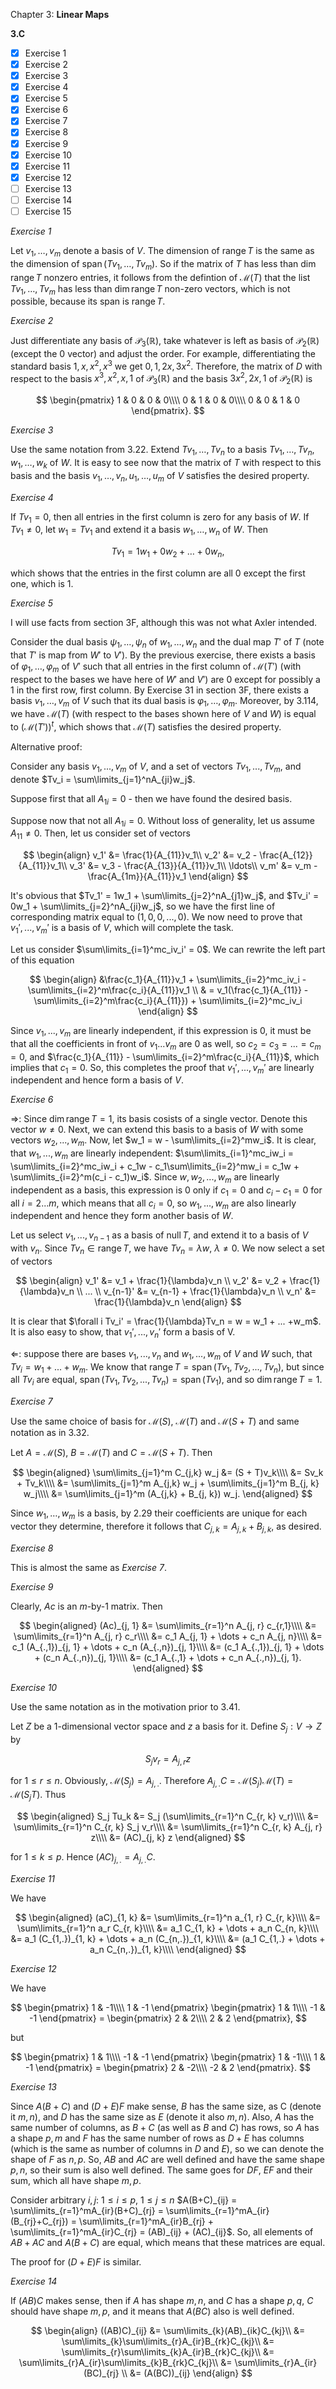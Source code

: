 Chapter 3: **Linear Maps**

**3.C**

- [x] Exercise 1
- [x] Exercise 2
- [x] Exercise 3
- [x] Exercise 4
- [x] Exercise 5
- [x] Exercise 6
- [x] Exercise 7
- [x] Exercise 8
- [x] Exercise 9
- [x] Exercise 10
- [x] Exercise 11
- [x] Exercise 12
- [ ] Exercise 13
- [ ] Exercise 14
- [ ] Exercise 15

_Exercise 1_

Let $v_1, \dots, v_m$ denote a basis of $V$.
The dimension of $\operatorname{range} T$ is the same as the dimension of $\operatorname{span}(Tv_1, \dots, Tv_m)$.
So if the matrix of $T$ has less than $\operatorname{dim} \operatorname{range} T$ nonzero entries, it follows from the defintion of $\mathcal{M}(T)$ that the list $Tv_1, \dots, Tv_m$ has less than $\operatorname{dim} \operatorname{range} T$ non-zero vectors, which is not possible, because its span is $\operatorname{range} T$.

_Exercise 2_

Just differentiate any basis of $\mathcal{P}_3(\mathbb{R})$, take whatever is left as basis of $\mathcal{P}_2(\mathbb{\mathbb{R}})$ (except the $0$ vector) and adjust the order.
For example, differentiating the standard basis $1, x, x^2, x^3$ we get $0, 1, 2x, 3x^2$.
Therefore, the matrix of $D$ with respect to the basis $x^3, x^2, x, 1$ of $\mathcal{P}_3(\mathbb{R})$ and the basis $3x^2, 2x, 1$ of $\mathcal{P}_2(\mathbb{R})$ is

$$
\begin{pmatrix}
1 & 0 & 0 & 0\\\\
0 & 1 & 0 & 0\\\\
0 & 0 & 1 & 0
\end{pmatrix}.
$$

_Exercise 3_

Use the same notation from 3.22.
Extend $Tv_1, \dots, Tv_n$ to a basis $Tv_1, \dots, Tv_n, w_1, \dots, w_k$ of $W$.
It is easy to see now that the matrix of $T$ with respect to this basis and the basis $v_1, \dots, v_n, u_1, \dots, u_m$ of $V$ satisfies the desired property.

_Exercise 4_

If $Tv_1 = 0$, then all entries in the first column is zero for any basis of $W$.
If $Tv_1 \neq 0$, let $w_1 = Tv_1$ and extend it a basis $w_1, \dots, w_n$ of $W$.
Then

$$
Tv_1 = 1w_1 + 0w_2 + \dots + 0w_n,
$$

which shows that the entries in the first column are all $0$ except the first one, which is $1$.

_Exercise 5_

I will use facts from section 3F, although this was not what Axler intended.

Consider the dual basis $\psi_1, \dots, \psi_n$ of $w_1, \dots, w_n$ and the dual map $T'$ of $T$ (note that $T'$ is map from $W'$ to $V'$).
By the previous exercise, there exists a basis of $\varphi_1, \dots, \varphi_m$ of $V'$ such that all entries in the first column of $\mathcal{M}(T')$ (with respect to the bases we have here of $W'$ and $V'$) are $0$ except for possibly a $1$ in the first row, first column.
By Exercise 31 in section 3F, there exists a basis $v_1, \dots, v_m$ of $V$ such that its dual basis is $\varphi_1, \dots, \varphi_m$.
Moreover, by 3.114, we have $\mathcal{M}(T)$ (with respect to the bases shown here of $V$ and $W$) is equal to $(\mathcal{M}(T'))^t$, which shows that $\mathcal{M}(T)$ satisfies the desired property.

Alternative proof:

Consider any basis $v_1,...,v_m$ of $V$, and a set of vectors $Tv_1,...,Tv_m$, and denote $Tv_i = \sum\limits_{j=1}^nA_{ji}w_j$. 

Suppose first that all $A_{1i} = 0$ - then we have found the desired basis. 

Suppose now that not all $A_{1i} = 0$. Without loss of generality, let us assume $A_{11} \neq 0$. Then, let us consider set of vectors 

$$
\begin{align}
v_1' &= \frac{1}{A_{11}}v_1\\
v_2' &= v_2 - \frac{A_{12}}{A_{11}}v_1\\
v_3' &= v_3 - \frac{A_{13}}{A_{11}}v_1\\
\ldots\\
v_m' &= v_m - \frac{A_{1m}}{A_{11}}v_1
\end{align}
$$

It's obvious that $Tv_1' = 1w_1 + \sum\limits_{j=2}^nA_{j1}w_j$, and $Tv_i' = 0w_1 + \sum\limits_{j=2}^nA_{ji}w_j$, so we have the first line of corresponding matrix equal to $(1, 0, 0,..., 0)$. We now need to prove that $v_1',...,v_m'$ is a basis of $V$, which will complete the task.

Let us consider $\sum\limits_{i=1}^mc_iv_i' = 0$. We can rewrite the left part of this equation

$$
\begin{align}
&\frac{c_1}{A_{11}}v_1 + \sum\limits_{i=2}^mc_iv_i - \sum\limits_{i=2}^m\frac{c_i}{A_{11}}v_1 \\
& = v_1(\frac{c_1}{A_{11}} - \sum\limits_{i=2}^m\frac{c_i}{A_{11}}) + \sum\limits_{i=2}^mc_iv_i
\end{align}
$$

Since $v_1,...,v_m$ are linearly independent, if this expression is 0, it must be that all the coefficients in front of $v_1...v_m$ are 0 as well, so $c_2=c_3=...=c_m = 0$, and $\frac{c_1}{A_{11}} - \sum\limits_{i=2}^m\frac{c_i}{A_{11}}$, which implies that $c_1 = 0$. So, this completes the proof that $v_1',...,v_m'$ are linearly independent and hence form a basis of $V$.

_Exercise 6_

$\Rightarrow$: Since $\operatorname{dim}\operatorname{range}T = 1$, its basis cosists of a single vector. Denote this vector $w \neq 0$. Next, we can extend this basis to a basis of $W$ with some vectors $w_2,...,w_m$. Now, let $w_1 = w - \sum\limits_{i=2}^mw_i$. It is clear, that $w_1,...,w_m$ are linearly independent: $\sum\limits_{i=1}^mc_iw_i = \sum\limits_{i=2}^mc_iw_i + c_1w - c_1\sum\limits_{i=2}^mw_i = c_1w + \sum\limits_{i=2}^m(c_i - c_1)w_i$. Since $w, w_2,...,w_m$ are linearly independent as a basis, this expression is 0 only if $c_1 = 0$ and $c_i - c_1 = 0$ for all $i=2...m$, which means that all $c_i=0$, so $w_1,...,w_m$ are also linearly independent and hence they form another basis of $W$. 

Let us select $v_1,...,v_{n-1}$ as a basis of $\operatorname{null}T$, and extend it to a basis of $V$ with $v_n$. Since $Tv_n \in \operatorname{range}T$, we have $Tv_n = \lambda w$, $\lambda \neq 0$. We now select a set of vectors 

$$
\begin{align}
v_1' &= v_1 + \frac{1}{\lambda}v_n \\
v_2' &= v_2 + \frac{1}{\lambda}v_n \\
... \\
v_{n-1}' &= v_{n-1} + \frac{1}{\lambda}v_n \\
v_n' &= \frac{1}{\lambda}v_n
\end{align}
$$

It is clear that $\forall i Tv_i' = \frac{1}{\lambda}Tv_n = w = w_1 + ... +w_m$. It is also easy to show, that $v_1',...,v_n'$ form a basis of V. 

$\Leftarrow$: suppose there are bases $v_1,...,v_n$ and $w_1,...,w_m$ of $V$ and $W$ such, that $Tv_i = w_1 + ... + w_m$. We know that $\operatorname{range}T = \operatorname{span}(Tv_1, Tv_2, ..., Tv_n)$, but since all $Tv_i$ are equal, $\operatorname{span}(Tv_1, Tv_2, ..., Tv_n) = \operatorname{span}(Tv_1)$, and so $\operatorname{dim}\operatorname{range}T = 1$.


_Exercise 7_

Use the same choice of basis for $\mathcal{M}(S)$, $\mathcal{M}(T)$ and $\mathcal{M}(S + T)$ and same notation as in 3.32.

Let $A = \mathcal{M}(S)$, $B = \mathcal{M}(T)$ and $C = \mathcal{M}(S + T)$.
Then

$$
\begin{aligned}
\sum\limits_{j=1}^m C_{j,k} w_j &= (S + T)v_k\\\\
&= Sv_k + Tv_k\\\\
&= \sum\limits_{j=1}^m A_{j,k} w_j + \sum\limits_{j=1}^m B_{j, k} w_j\\\\
&= \sum\limits_{j=1}^m (A_{j,k} + B_{j, k}) w_j.
\end{aligned}
$$

Since $w_1, \dots, w_m$ is a basis, by 2.29 their coefficients are unique for each vector they determine, therefore it follows that $C_{j, k} = A_{j, k} + B_{j, k}$, as desired.

_Exercise 8_

This is almost the same as _Exercise 7_.

_Exercise 9_

Clearly, $Ac$ is an $m$-by-$1$ matrix.
Then

$$
\begin{aligned}
(Ac)_{j, 1} &= \sum\limits_{r=1}^n A_{j, r} c_{r,1}\\\\
&= \sum\limits_{r=1}^n A_{j, r} c_r\\\\
&= c_1 A_{j, 1} + \dots + c_n A_{j, n}\\\\
&= c_1 (A_{.,1})_{j, 1} + \dots + c_n (A_{.,n})_{j, 1}\\\\
&= (c_1 A_{.,1})_{j, 1} + \dots + (c_n A_{.,n})_{j, 1}\\\\
&= (c_1 A_{.,1} + \dots + c_n A_{.,n})_{j, 1}.
\end{aligned}
$$

_Exercise 10_

Use the same notation as in the motivation prior to 3.41.

Let $Z$ be a $1$-dimensional vector space and $z$ a basis for it.
Define $S_j: V \to Z$ by

$$
S_j v_r = A_{j, r} z
$$

for $1 \le r \le n$.
Obviously, $\mathcal{M}(S_j) = A_{j,.}$.
Therefore $A_{j,.}C = \mathcal{M}(S_j) \mathcal{M}(T) = \mathcal{M}(S_j T)$.
Thus

$$
\begin{aligned}
S_j Tu_k &= S_j (\sum\limits_{r=1}^n C_{r, k} v_r)\\\\
&= \sum\limits_{r=1}^n C_{r, k} S_j v_r\\\\
&= \sum\limits_{r=1}^n C_{r, k} A_{j, r} z\\\\
&= (AC)_{j, k} z
\end{aligned}
$$

for $1 \le k \le p$.
Hence $(AC)_{j,.} = A_{j,.}C$.

_Exercise 11_

We have

$$
\begin{aligned}
(aC)_{1, k} &= \sum\limits_{r=1}^n a_{1, r} C_{r, k}\\\\
&= \sum\limits_{r=1}^n a_r C_{r, k}\\\\
&= a_1 C_{1, k} + \dots + a_n C_{n, k}\\\\
&= a_1 (C_{1,.})_{1, k} + \dots + a_n (C_{n,.})_{1, k}\\\\
&= (a_1 C_{1,.} + \dots + a_n C_{n,.})_{1, k}\\\\
\end{aligned}
$$

_Exercise 12_

We have

$$
\begin{pmatrix} 1 & -1\\\\ 1 & -1 \end{pmatrix} \begin{pmatrix} 1 & 1\\\\ -1 & -1 \end{pmatrix} =
\begin{pmatrix} 2 & 2\\\\ 2 & 2 \end{pmatrix},
$$

but

$$
\begin{pmatrix} 1 & 1\\\\ -1 & -1 \end{pmatrix} \begin{pmatrix} 1 & -1\\\\ 1 & -1 \end{pmatrix} =
\begin{pmatrix} 2 & -2\\\\ -2 & 2 \end{pmatrix}.
$$

_Exercise 13_

Since $A(B+C)$ and $(D+E)F$ make sense, $B$ has the same size, as C (denote it $m,n$), and $D$ has the same size as $E$ (denote it also $m,n$). Also, $A$ has the same number of columns, as $B+C$ (as well as $B$ and $C$) has rows, so $A$ has a shape $p,m$ and $F$ has the same number of rows as $D+E$ has columns (which is the same as number of columns in $D$ and $E$), so we can denote the shape of $F$ as $n,p$. So, $AB$ and $AC$ are well defined and have the same shape $p,n$, so their sum is also well defined. The same goes for $DF$, $EF$ and their sum, which all have shape $m,p$.

Consider arbitrary $i,j$: $1 \le i \le p$, $1 \le j \le n$ $A(B+C)_{ij} = \sum\limits_{r=1}^mA_{ir}(B+C)_{rj} = \sum\limits_{r=1}^mA_{ir}(B_{rj}+C_{rj}) = \sum\limits_{r=1}^mA_{ir}B_{rj} + \sum\limits_{r=1}^mA_{ir}C_{rj} = (AB)_{ij} + (AC)_{ij}$. So, all elements of $AB + AC$ and $A(B+C)$ are equal, which means that these matrices are equal.

The proof for $(D+E)F$ is similar.

_Exercise 14_

If $(AB)C$ makes sense, then if $A$ has shape $m,n$, and $C$ has a shape $p,q$, $C$ should have shape $m,p$, and it means that $A(BC)$ also is well defined. 

$$
\begin{align}
((AB)C)_{ij} &= \sum\limits_{k}(AB)_{ik}C_{kj}\\
 &= \sum\limits_{k}\sum\limits_{r}A_{ir}B_{rk}C_{kj}\\
 &= \sum\limits_{r}\sum\limits_{k}A_{ir}B_{rk}C_{kj}\\
 &= \sum\limits_{r}A_{ir}\sum\limits_{k}B_{rk}C_{kj}\\
 &= \sum\limits_{r}A_{ir}(BC)_{rj} \\
 &= (A(BC))_{ij}
\end{align}
$$
